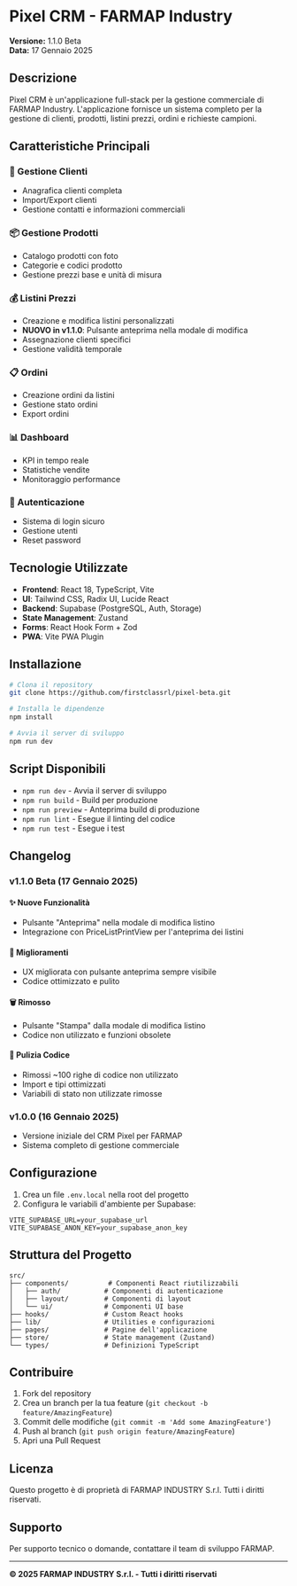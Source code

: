 # Pixel CRM - FARMAP Industry

**Versione:** 1.1.0 Beta  
**Data:** 17 Gennaio 2025

## Descrizione

Pixel CRM è un'applicazione full-stack per la gestione commerciale di FARMAP Industry. L'applicazione fornisce un sistema completo per la gestione di clienti, prodotti, listini prezzi, ordini e richieste campioni.

## Caratteristiche Principali

### 🏢 Gestione Clienti
- Anagrafica clienti completa
- Import/Export clienti
- Gestione contatti e informazioni commerciali

### 📦 Gestione Prodotti
- Catalogo prodotti con foto
- Categorie e codici prodotto
- Gestione prezzi base e unità di misura

### 💰 Listini Prezzi
- Creazione e modifica listini personalizzati
- **NUOVO in v1.1.0**: Pulsante anteprima nella modale di modifica
- Assegnazione clienti specifici
- Gestione validità temporale

### 📋 Ordini
- Creazione ordini da listini
- Gestione stato ordini
- Export ordini

### 📊 Dashboard
- KPI in tempo reale
- Statistiche vendite
- Monitoraggio performance

### 🔐 Autenticazione
- Sistema di login sicuro
- Gestione utenti
- Reset password

## Tecnologie Utilizzate

- **Frontend**: React 18, TypeScript, Vite
- **UI**: Tailwind CSS, Radix UI, Lucide React
- **Backend**: Supabase (PostgreSQL, Auth, Storage)
- **State Management**: Zustand
- **Forms**: React Hook Form + Zod
- **PWA**: Vite PWA Plugin

## Installazione

```bash
# Clona il repository
git clone https://github.com/firstclassrl/pixel-beta.git

# Installa le dipendenze
npm install

# Avvia il server di sviluppo
npm run dev
```

## Script Disponibili

- `npm run dev` - Avvia il server di sviluppo
- `npm run build` - Build per produzione
- `npm run preview` - Anteprima build di produzione
- `npm run lint` - Esegue il linting del codice
- `npm run test` - Esegue i test

## Changelog

### v1.1.0 Beta (17 Gennaio 2025)

#### ✨ Nuove Funzionalità
- Pulsante "Anteprima" nella modale di modifica listino
- Integrazione con PriceListPrintView per l'anteprima dei listini

#### 🔧 Miglioramenti
- UX migliorata con pulsante anteprima sempre visibile
- Codice ottimizzato e pulito

#### 🗑️ Rimosso
- Pulsante "Stampa" dalla modale di modifica listino
- Codice non utilizzato e funzioni obsolete

#### 🧹 Pulizia Codice
- Rimossi ~100 righe di codice non utilizzato
- Import e tipi ottimizzati
- Variabili di stato non utilizzate rimosse

### v1.0.0 (16 Gennaio 2025)
- Versione iniziale del CRM Pixel per FARMAP
- Sistema completo di gestione commerciale

## Configurazione

1. Crea un file `.env.local` nella root del progetto
2. Configura le variabili d'ambiente per Supabase:

```env
VITE_SUPABASE_URL=your_supabase_url
VITE_SUPABASE_ANON_KEY=your_supabase_anon_key
```

## Struttura del Progetto

```
src/
├── components/          # Componenti React riutilizzabili
│   ├── auth/           # Componenti di autenticazione
│   ├── layout/         # Componenti di layout
│   └── ui/             # Componenti UI base
├── hooks/              # Custom React hooks
├── lib/                # Utilities e configurazioni
├── pages/              # Pagine dell'applicazione
├── store/              # State management (Zustand)
└── types/              # Definizioni TypeScript
```

## Contribuire

1. Fork del repository
2. Crea un branch per la tua feature (`git checkout -b feature/AmazingFeature`)
3. Commit delle modifiche (`git commit -m 'Add some AmazingFeature'`)
4. Push al branch (`git push origin feature/AmazingFeature`)
5. Apri una Pull Request

## Licenza

Questo progetto è di proprietà di FARMAP INDUSTRY S.r.l. Tutti i diritti riservati.

## Supporto

Per supporto tecnico o domande, contattare il team di sviluppo FARMAP.

---

**© 2025 FARMAP INDUSTRY S.r.l. - Tutti i diritti riservati**